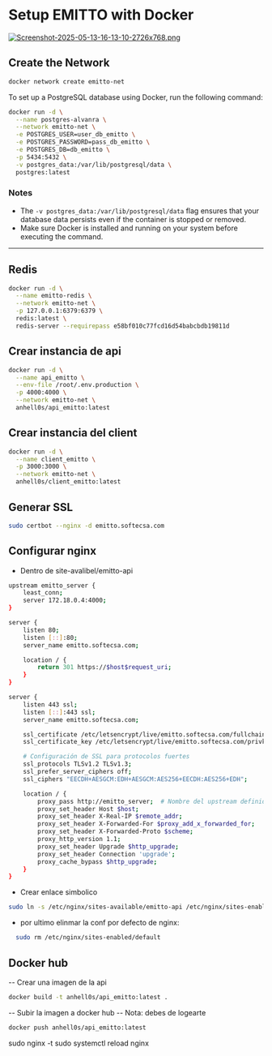 # Setup EMITTO with Docker

[![Screenshot-2025-05-13-16-13-10-2726x768.png](https://i.postimg.cc/gJC6rgdG/Screenshot-2025-05-13-16-13-10-2726x768.png)](https://postimg.cc/LYVsbBnW)

## Create the Network

```bash
docker network create emitto-net
```

To set up a PostgreSQL database using Docker, run the following command:

```bash
docker run -d \
  --name postgres-alvanra \
  --network emitto-net \
  -e POSTGRES_USER=user_db_emitto \
  -e POSTGRES_PASSWORD=pass_db_emitto \
  -e POSTGRES_DB=db_emitto \
  -p 5434:5432 \
  -v postgres_data:/var/lib/postgresql/data \
  postgres:latest
```

### Notes

- The `-v postgres_data:/var/lib/postgresql/data` flag ensures that your database data persists even if the container is stopped or removed.
- Make sure Docker is installed and running on your system before executing the command.

---

## Redis

```bash
docker run -d \
  --name emitto-redis \
  --network emitto-net \
  -p 127.0.0.1:6379:6379 \
  redis:latest \
  redis-server --requirepass e58bf010c77fcd16d54babcbdb19811d
```

## Crear instancia de api

```bash
docker run -d \
  --name api_emitto \
  --env-file /root/.env.production \
  -p 4000:4000 \
  --network emitto-net \
  anhell0s/api_emitto:latest
```

## Crear instancia del client

```bash
docker run -d \
  --name client_emitto \
  -p 3000:3000 \
  --network emitto-net \
  anhell0s/client_emitto:latest
```

## Generar SSL

```bash
sudo certbot --nginx -d emitto.softecsa.com
```

## Configurar nginx

- Dentro de site-avalibel/emitto-api

```bash
upstream emitto_server {
    least_conn;
    server 172.18.0.4:4000;
}

server {
    listen 80;
    listen [::]:80;
    server_name emitto.softecsa.com;

    location / {
        return 301 https://$host$request_uri;
    }
}

server {
    listen 443 ssl;
    listen [::]:443 ssl;
    server_name emitto.softecsa.com;

    ssl_certificate /etc/letsencrypt/live/emitto.softecsa.com/fullchain.pem;
    ssl_certificate_key /etc/letsencrypt/live/emitto.softecsa.com/privkey.pem;

    # Configuración de SSL para protocolos fuertes
    ssl_protocols TLSv1.2 TLSv1.3;
    ssl_prefer_server_ciphers off;
    ssl_ciphers "EECDH+AESGCM:EDH+AESGCM:AES256+EECDH:AES256+EDH";

    location / {
        proxy_pass http://emitto_server;  # Nombre del upstream definido arriba
        proxy_set_header Host $host;
        proxy_set_header X-Real-IP $remote_addr;
        proxy_set_header X-Forwarded-For $proxy_add_x_forwarded_for;
        proxy_set_header X-Forwarded-Proto $scheme;
        proxy_http_version 1.1;
        proxy_set_header Upgrade $http_upgrade;
        proxy_set_header Connection 'upgrade';
        proxy_cache_bypass $http_upgrade;
    }
}
```

- Crear enlace simbolico

```bash
sudo ln -s /etc/nginx/sites-available/emitto-api /etc/nginx/sites-enabled/
```

- por ultimo elinmar la conf por defecto de nginx:

```bash
  sudo rm /etc/nginx/sites-enabled/default
```

## Docker hub

-- Crear una imagen de la api

```bash
docker build -t anhell0s/api_emitto:latest .
```

-- Subir la imagen a docker hub
-- Nota: debes de logearte

```bash
docker push anhell0s/api_emitto:latest
```

sudo nginx -t
sudo systemctl reload nginx
